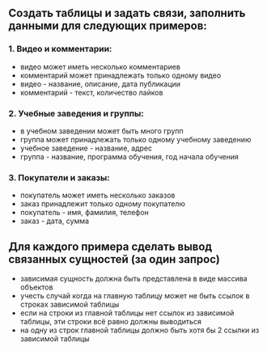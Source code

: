 ## Создать таблицы и задать связи, заполнить данными для следующих примеров:

### 1. Видео и комментарии:
- видео может иметь несколько комментариев
- комментарий может принадлежать только одному видео
- видео - название, описание, дата публикации
- комментарий - текст, количество лайков

### 2. Учебные заведения и группы:
- в учебном заведении может быть много групп
- группа может принадлежать только одному учебному заведению
- учебное заведение - название, адрес
- группа - название, программа обучения, год начала обучения

### 3. Покупатели и заказы:
 - покупатель может иметь несколько заказов
 - заказ принадлежит только одному покупателю
 - покупатель - имя, фамилия, телефон
 - заказ - дата, сумма

## Для каждого примера сделать вывод связанных сущностей (за один запрос)
- зависимая сущность должна быть представлена в виде массива объектов
- учесть случай когда на главную таблицу может не быть ссылок в строках зависимой таблицы
- если на строки из главной таблицы нет ссылок из зависимой таблицы, эти строки всё равно должны выводиться
- на одну из строк главной таблицы должно быть хотя бы 2 ссылки из зависимой таблицы
